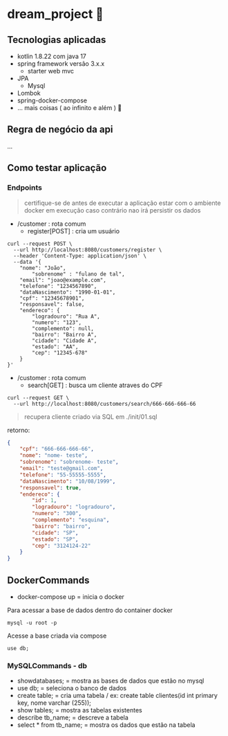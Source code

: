 # dream_project 🚀

## Tecnologias aplicadas

* kotlin 1.8.22 com java 17
* spring framework versão 3.x.x
    * starter web mvc
* JPA
  * Mysql
* Lombok
* spring-docker-compose
* ... mais coisas ( ao infinito e além ) 🚀

## Regra de negócio da api
...

## Como testar aplicação

### Endpoints
> certifique-se de antes de executar a aplicação estar com o ambiente docker em execução caso contrário nao irá persistir os dados
- /customer : rota comum
  - register[POST] : cria um usuário
```shell
curl --request POST \
  --url http://localhost:8080/customers/register \
  --header 'Content-Type: application/json' \
  --data '{
    "nome": "João",
		"sobrenome" : "fulano de tal",
    "email": "joao@example.com",
    "telefone": "1234567890",
    "dataNascimento": "1990-01-01",
    "cpf": "12345678901",
    "responsavel": false,
    "endereco": {
        "logradouro": "Rua A",
        "numero": "123",
        "complemento": null,
        "bairro": "Bairro A",
        "cidade": "Cidade A",
        "estado": "AA",
        "cep": "12345-678"
    }
}'
```
- /customer : rota comum
  - search[GET] : busca um cliente atraves do CPF
```shell
curl --request GET \
  --url http://localhost:8080/customers/search/666-666-666-66
```
> recupera cliente criado via SQL em ./init/01.sql

retorno:

```json
{
	"cpf": "666-666-666-66",
	"nome": "nome- teste",
	"sobrenome": "sobrenome- teste",
	"email": "teste@gmail.com",
	"telefone": "55-55555-5555",
	"dataNascimento": "10/08/1999",
	"responsavel": true,
	"endereco": {
		"id": 1,
		"logradouro": "logradouro",
		"numero": "300",
		"complemento": "esquina",
		"bairro": "bairro",
		"cidade": "SP",
		"estado": "SP",
		"cep": "3124124-22"
	}
}
```
## DockerCommands

* docker-compose up = inicia o docker

Para acessar a base de dados dentro do container docker
```shell
mysql -u root -p 
```
Acesse a base criada via compose

```shell
use db;
```

### MySQLCommands - db

* showdatabases; = mostra as bases de dados que estão no mysql
* use db; = seleciona o banco de dados
* create table; = cria uma tabela / ex: create table clientes(id int primary key, nome varchar (255));
* show tables; = mostra as tabelas existentes
* describe tb_name; = descreve a tabela
* select * from tb_name; = mostra os dados que estão na tabela